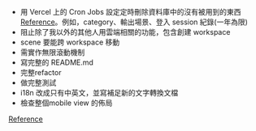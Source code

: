 
* 用 Vercel 上的 Cron Jobs 設定定時刪除資料庫中的沒有被用到的東西 [Reference](https://vercel.com/docs/cron-jobs/quickstart)。例如，category、輸出場景、登入 session 紀錄(一年為限)
* 阻止除了我以外的其他人用雲端相關的功能，包含創建 workspace
* scene 要能跨 workspace 移動
* 需實作無限滾動機制
* 寫完整的 README.md
* 完整refactor
* 做完整測試
* i18n 改成只有中英文，並寫補足新的文字轉換文檔
* 檢查整個mobile view 的佈局





[Reference](https://plus.excalidraw.com/blog/redesigning-editor-api)